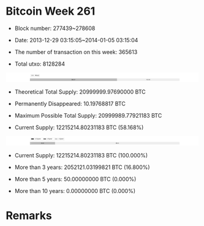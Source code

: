 # Bitcoin Week 261

- Block number: 277439~278608

- Date: 2013-12-29 03:15:05~2014-01-05 03:15:04

- The number of transaction on this week: 365613

- Total utxo: 8128284

![](../images/mined_week261.png)

- Theoretical Total Supply: 20999999.97690000 BTC

- Permanently Disappeared: 10.19768817 BTC

- Maximum Possible Total Supply: 20999989.77921183 BTC

- Current Supply: 12215214.80231183 BTC (58.168%)

![](../images/year_week261.png)


- Current Supply: 12215214.80231183 BTC (100.000%)

- More than 3 years: 2052121.03199821 BTC (16.800%)

- More than 5 years: 50.00000000 BTC (0.000%)

- More than 10 years: 0.00000000 BTC (0.000%)

# Remarks

